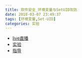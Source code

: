 ```yaml
---
title: 软件安全_环境变量与SetUID攻防
date: 2018-03-07 23:49:37
tags: [环境变量,Set-UID]
categories: 实验
---
```

- [live直播](https://www.zhihu.com/lives/951401976982900736)
- [实验](http://www.cis.syr.edu/~wedu/seed/Labs_12.04/Software/Environment_Variable_and_SetUID/)
- [指导](https://zhuanlan.zhihu.com/p/32563769)

